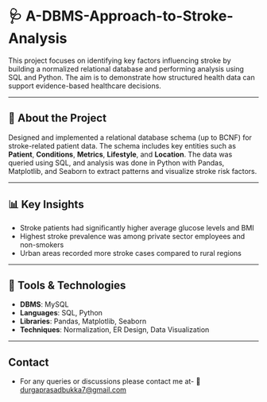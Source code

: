 # 🩺 A-DBMS-Approach-to-Stroke-Analysis
This project focuses on identifying key factors influencing stroke by building a normalized relational database and performing analysis using SQL and Python. The aim is to demonstrate how structured health data can support evidence-based healthcare decisions.

---

## 📌 About the Project

Designed and implemented a relational database schema (up to BCNF) for stroke-related patient data. The schema includes key entities such as **Patient**, **Conditions**, **Metrics**, **Lifestyle**, and **Location**. The data was queried using SQL, and analysis was done in Python with Pandas, Matplotlib, and Seaborn to extract patterns and visualize stroke risk factors.

---

## 📊 Key Insights

- Stroke patients had significantly higher average glucose levels and BMI  
- Highest stroke prevalence was among private sector employees and non-smokers  
- Urban areas recorded more stroke cases compared to rural regions

---

## 🧰 Tools & Technologies

- **DBMS**: MySQL  
- **Languages**: SQL, Python  
- **Libraries**: Pandas, Matplotlib, Seaborn  
- **Techniques**: Normalization, ER Design, Data Visualization

---
## Contact
- For any queries or discussions please contact me at- 📧 durgaprasadbukka7@gmail.com 

